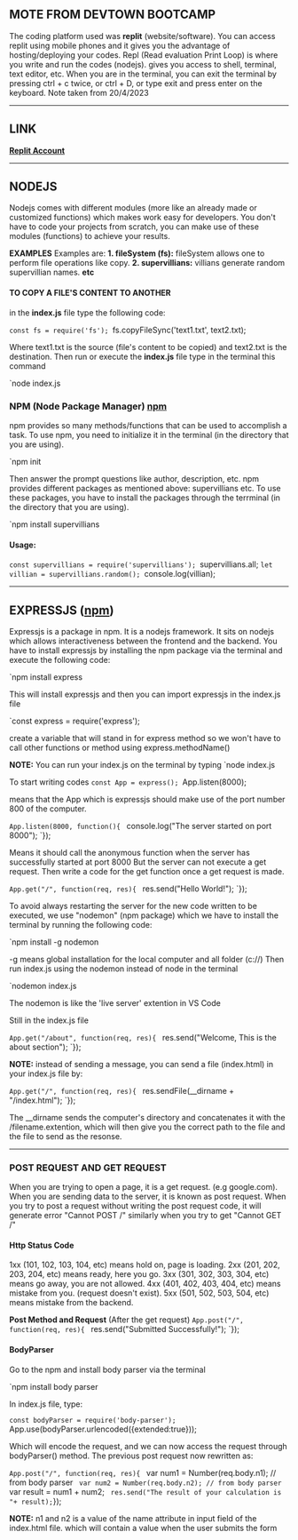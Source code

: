## MOTE FROM DEVTOWN BOOTCAMP
The coding platform used was **replit** (website/software). 
You can access replit using mobile phones and it gives you the advantage of hosting/deploying your codes.
Repl (Read evaluation Print Loop) is where you write and run the codes (nodejs). gives you access to shell, terminal, text editor, etc.
When you are in the terminal, you can exit the terminal by pressing ctrl + c twice, or ctrl + D, or type exit and press enter on the keyboard.
Note taken from 20/4/2023

---

## LINK
**[Replit Account](https://replit.com/@Jude-Chukwuemek/)**

---

## NODEJS
Nodejs comes with different modules (more like an already made or customized functions) which makes work easy for developers. You don't have to code your projects from scratch, you can make use of these modules (functions) to achieve your results.

**EXAMPLES**
Examples are:
**1. fileSystem (fs):**
fileSystem allows one to perform file operations like copy.
**2. supervillians:**
villians generate random supervillian names.
**etc**

#### TO COPY A FILE'S CONTENT TO ANOTHER
in the **index.js** file type the following code:

`const fs = require('fs');
`fs.copyFileSync('text1.txt', text2.txt);

Where text1.txt is the source (file's content to be copied) and text2.txt is the destination.
Then run or execute the **index.js** file type in the terminal this command

`node index.js 

### NPM (Node Package Manager) **[npm](https://npmjs.com/)**
npm provides so many methods/functions that can be used to accomplish a task.
To use npm, you need to initialize it in the terminal (in the directory that you are using).

`npm init

Then answer the prompt questions like author, description, etc.
npm provides different packages as mentioned above: supervillians etc.
To use these packages, you have to install the packages through the terrminal (in the directory that you are using).

`npm install supervillians

#### Usage:

`const supervillians = require('supervillians');
`supervillians.all;
`let villian = supervillians.random();
`console.log(villian);

---

## EXPRESSJS (**[npm](https://expressjs.com/)**)
Expressjs is a package in npm. It is a nodejs framework. It sits on nodejs which allows interactiveness between the frontend and the backend.
You have to install expressjs by installing the npm package via the terminal and execute the following code:

`npm install express

This will install expressjs and then you can import expressjs in the index.js file

`const express = require('express');

create a variable that will stand in for express method so we won't have to call other functions or method using express.methodName()

**NOTE:** You can run your index.js on the terminal by typing `node index.js

To start writing codes
`const App = express();
`App.listen(8000);

means that the App which is expressjs should make use of the port number 800 of the computer.

`App.listen(8000, function(){
`  console.log("The server started on port 8000");
`});

Means it should call the anonymous function when the server has successfully started at port 8000
But the server can not execute a get request. Then write a code for the get function once a get request is made.

`App.get("/", function(req, res){
`  res.send("Hello World!");
`});

To avoid always restarting the server for the new code written to be executed, we use "nodemon" (npm package) which we have to install the terminal by running the following code:

`npm install -g nodemon

-g means global installation for the local computer and all folder (c://)
Then run index.js using the nodemon instead of node in the terminal

`nodemon index.js

The nodemon is like the 'live server' extention in VS Code

Still in the index.js file

`App.get("/about", function(req, res){
`  res.send("Welcome, This is the about section");
`});

**NOTE:** instead of sending a message, you can send a file (index.html) in your index.js file by:

`App.get("/", function(req, res){
`  res.sendFile(__dirname + "/index.html");
`});

The __dirname sends the computer's directory and concatenates it with the /filename.extention, which will then give you the correct path to the file and the file to send as the resonse.

---

### POST REQUEST AND GET REQUEST
When you are trying to open a page, it is a get request. (e.g google.com).
When you are sending data to the server, it is known as post request.
When you try to post a request without writing the post request code, it will generate error "Cannot POST /" similarly when you try to get "Cannot GET /" 

#### Http Status Code
1xx (101, 102, 103, 104, etc) means hold on, page is loading.
2xx (201, 202, 203, 204, etc) means ready, here you go.
3xx (301, 302, 303, 304, etc) means go away, you are not allowed.
4xx (401, 402, 403, 404, etc) means mistake from you. (request doesn't exist).
5xx (501, 502, 503, 504, etc) means mistake from the backend.

**Post Method and Request** (After the get request)
`App.post("/", function(req, res){
`  res.send("Submitted Successfully!");
`});

#### BodyParser
Go to the npm and install body parser via the terminal

`npm install body parser

In index.js file, type:

`const bodyParser = require('body-parser');
`App.use(bodyParser.urlencoded({extended:true}));

Which will encode the request, and we can now access the request through bodyParser() method.
The previous post request now rewritten as:

`App.post("/", function(req, res){
`  var num1 = Number(req.body.n1); // from body parser
`  var num2 = Number(req.body.n2); // from body parser
`  var result = num1 + num2;
`  res.send("The result of your calculation is "+ result);
`});

**NOTE:**
n1 and n2 is a value of the name attribute in input field of the index.html file. which will contain a value when the user submits the form